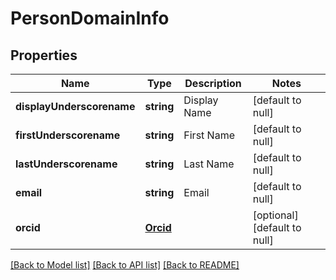 # PersonDomainInfo

## Properties
Name | Type | Description | Notes
------------ | ------------- | ------------- | -------------
**displayUnderscorename** | **string** | Display Name | [default to null]
**firstUnderscorename** | **string** | First Name | [default to null]
**lastUnderscorename** | **string** | Last Name | [default to null]
**email** | **string** | Email | [default to null]
**orcid** | [**Orcid**](Orcid.md) |  | [optional] [default to null]

[[Back to Model list]](../README.md#documentation-for-models) [[Back to API list]](../README.md#documentation-for-api-endpoints) [[Back to README]](../README.md)


